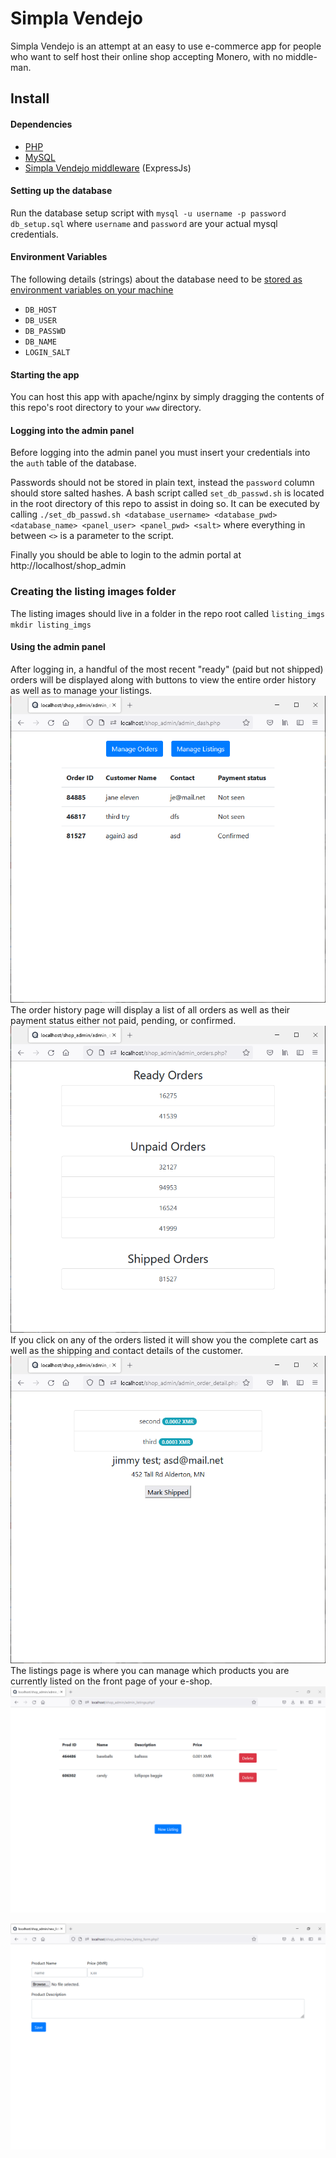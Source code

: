 # Simpla Vendejo
Simpla Vendejo is an attempt at an easy to use e-commerce app for people who want to self host their online shop accepting Monero, with no middle-man.

## Install
#### Dependencies
* [PHP](https://www.php.net/)
* [MySQL](https://www.mysql.com/)
* [Simpla Vendejo middleware](https://github.com/benevanoff/Simpla-Vendejo-API) (ExpressJs)

#### Setting up the database
Run the database setup script with `mysql -u username -p password db_setup.sql` where `username` and `password` are your actual mysql credentials.

#### Environment Variables
The following details (strings) about the database need to be [stored as environment variables on your machine](https://docs.oracle.com/en/database/oracle/machine-learning/oml4r/1.5.1/oread/creating-and-modifying-environment-variables-on-windows.html#GUID-DD6F9982-60D5-48F6-8270-A27EC53807D0)
* `DB_HOST`
* `DB_USER`
* `DB_PASSWD`
* `DB_NAME`
* `LOGIN_SALT`

#### Starting the app
You can host this app with apache/nginx by simply dragging the contents of this repo's root directory to your `www` directory.
#### Logging into the admin panel
Before logging into the admin panel you must insert your credentials into the `auth` table of the database.

Passwords should not be stored in plain text, instead the `password` column should store salted hashes. A bash script called `set_db_passwd.sh` is located in the root directory of this repo to assist in doing so. It can be executed by calling `./set_db_passwd.sh <database_username> <database_pwd> <database_name> <panel_user> <panel_pwd> <salt>` where everything in between `<>` is a parameter to the script.

Finally you should be able to login to the admin portal at http://localhost/shop_admin

### Creating the listing images folder
The listing images should live in a folder in the repo root called `listing_imgs`
`mkdir listing_imgs`

#### Using the admin panel
After logging in, a handful of the most recent "ready" (paid but not shipped) orders will be displayed along with buttons to view the entire order history as well as to manage your listings.
![dashboard](docs/admin_dash.PNG)
The order history page will display a list of all orders as well as their payment status either not paid, pending, or confirmed.
![orders](docs/admin_orders.PNG)
If you click on any of the orders listed it will show you the complete cart as well as the shipping and contact details of the customer.
![order_detail](docs/admin_order_detail.PNG)
The listings page is where you can manage which products you are currently listed on the front page of your e-shop.
![listings](docs/listings_list.PNG)

![new_listing](docs/new_listing.PNG)